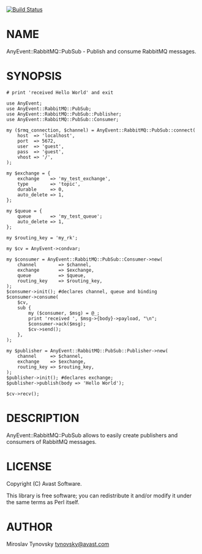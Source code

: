 [![Build Status](https://travis-ci.org/JaSei/AnyEvent-RabbitMQ-PubSub.svg?branch=master)](https://travis-ci.org/JaSei/AnyEvent-RabbitMQ-PubSub)
# NAME

AnyEvent::RabbitMQ::PubSub - Publish and consume RabbitMQ messages.

# SYNOPSIS

    # print 'received Hello World' and exit

    use AnyEvent;
    use AnyEvent::RabbitMQ::PubSub;
    use AnyEvent::RabbitMQ::PubSub::Publisher;
    use AnyEvent::RabbitMQ::PubSub::Consumer;

    my ($rmq_connection, $channel) = AnyEvent::RabbitMQ::PubSub::connect(
        host  => 'localhost',
        port  => 5672,
        user  => 'guest',
        pass  => 'guest',
        vhost => '/',
    );

    my $exchange = {
        exchange    => 'my_test_exchange',
        type        => 'topic',
        durable     => 0,
        auto_delete => 1,
    };

    my $queue = {
        queue       => 'my_test_queue';
        auto_delete => 1,
    };

    my $routing_key = 'my_rk';

    my $cv = AnyEvent->condvar;

    my $consumer = AnyEvent::RabbitMQ::PubSub::Consumer->new(
        channel        => $channel,
        exchange       => $exchange,
        queue          => $queue,
        routing_key    => $routing_key,
    );
    $consumer->init(); #declares channel, queue and binding
    $consumer->consume(
        $cv,
        sub {
            my ($consumer, $msg) = @_;
            print 'received ', $msg->{body}->payload, "\n";
            $consumer->ack($msg);
            $cv->send();
        },
    );

    my $publisher = AnyEvent::RabbitMQ::PubSub::Publisher->new(
        channel     => $channel,
        exchange    => $exchange,
        routing_key => $routing_key,
    );
    $publisher->init(); #declares exchange;
    $publisher->publish(body => 'Hello World');

    $cv->recv();

# DESCRIPTION

AnyEvent::RabbitMQ::PubSub allows to easily create publishers and consumers
of RabbitMQ messages.

# LICENSE

Copyright (C) Avast Software.

This library is free software; you can redistribute it and/or modify
it under the same terms as Perl itself.

# AUTHOR

Miroslav Tynovsky <tynovsky@avast.com>
